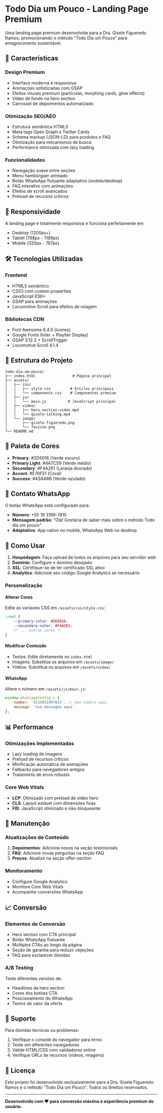 # Todo Dia um Pouco - Landing Page Premium

Uma landing page premium desenvolvida para a Dra. Gisele Figueredo Ramos, promocionando o método "Todo Dia um Pouco" para emagrecimento sustentável.

## 🚀 Características

### Design Premium
- Interface moderna e responsiva
- Animações sofisticadas com GSAP
- Efeitos visuais premium (partículas, morphing cards, glow effects)
- Vídeo de fundo na hero section
- Carrossel de depoimentos automatizado

### Otimização SEO/AEO
- Estrutura semântica HTML5
- Meta tags Open Graph e Twitter Cards
- Schema markup (JSON-LD) para produtos e FAQ
- Otimização para mecanismos de busca
- Performance otimizada com lazy loading

### Funcionalidades
- Navegação suave entre seções
- Menu hambúrguer animado
- Botão WhatsApp flutuante adaptativo (mobile/desktop)
- FAQ interativo com animações
- Efeitos de scroll avançados
- Preload de recursos críticos

## 📱 Responsividade

A landing page é totalmente responsiva e funciona perfeitamente em:
- Desktop (1200px+)
- Tablet (768px - 1199px)
- Mobile (320px - 767px)

## 🛠️ Tecnologias Utilizadas

### Frontend
- HTML5 semântico
- CSS3 com custom properties
- JavaScript ES6+
- GSAP para animações
- Locomotive Scroll para efeitos de rolagem

### Bibliotecas CDN
- Font Awesome 6.4.0 (ícones)
- Google Fonts (Inter + Playfair Display)
- GSAP 3.12.2 + ScrollTrigger
- Locomotive Scroll 4.1.4

## 📁 Estrutura do Projeto

```
todo-dia-um-pouco/
├── index.html                 # Página principal
├── assets/
│   ├── css/
│   │   ├── style.css         # Estilos principais
│   │   └── components.css    # Componentes premium
│   ├── js/
│   │   └── main.js          # JavaScript principal
│   ├── video/
│   │   ├── hero-section-video.mp4
│   │   └── gisele-talking.mp4
│   └── image/
│       ├── gisele-figueredo.png
│       └── favicon.png
└── README.md
```

## 🎨 Paleta de Cores

- **Primary**: #2D5016 (Verde escuro)
- **Primary Light**: #4A7C59 (Verde médio)
- **Secondary**: #F4A261 (Laranja dourado)
- **Accent**: #E76F51 (Coral)
- **Success**: #43AA8B (Verde-azulado)

## 📱 Contato WhatsApp

O botão WhatsApp está configurado para:
- **Número**: +55 19 3199-7815
- **Mensagem padrão**: "Olá! Gostaria de saber mais sobre o método Todo dia um pouco"
- **Adaptativo**: App nativo no mobile, WhatsApp Web no desktop

## 🚀 Como Usar

1. **Hospedagem**: Faça upload de todos os arquivos para seu servidor web
2. **Domínio**: Configure o domínio desejado
3. **SSL**: Certifique-se de ter certificado SSL ativo
4. **Analytics**: Adicione seu código Google Analytics se necessário

### Personalização

#### Alterar Cores
Edite as variáveis CSS em `/assets/css/style.css`:
```css
:root {
    --primary-color: #2D5016;
    --secondary-color: #F4A261;
    /* ... outras cores */
}
```

#### Modificar Conteúdo
- Textos: Edite diretamente no `index.html`
- Imagens: Substitua os arquivos em `/assets/image/`
- Vídeos: Substitua os arquivos em `/assets/video/`

#### WhatsApp
Altere o número em `/assets/js/main.js`:
```javascript
window.whatsappConfig = {
    number: '5519931997815', // Seu número aqui
    message: 'Sua mensagem aqui'
};
```

## 📊 Performance

### Otimizações Implementadas
- Lazy loading de imagens
- Preload de recursos críticos
- Minificação automática de animações
- Fallbacks para navegadores antigos
- Tratamento de erros robusto

### Core Web Vitals
- **LCP**: Otimizado com preload de vídeo hero
- **CLS**: Layout estável com dimensões fixas
- **FID**: JavaScript otimizado e não-bloqueante

## 🔧 Manutenção

### Atualizações de Conteúdo
1. **Depoimentos**: Adicione novos na seção testimonials
2. **FAQ**: Adicione novas perguntas na seção FAQ
3. **Preços**: Atualize na seção offer-section

### Monitoramento
- Configure Google Analytics
- Monitore Core Web Vitals
- Acompanhe conversões WhatsApp

## 📈 Conversão

### Elementos de Conversão
- Hero section com CTA principal
- Botão WhatsApp flutuante
- Múltiplos CTAs ao longo da página
- Seção de garantia para reduzir objeções
- FAQ para esclarecer dúvidas

### A/B Testing
Teste diferentes versões de:
- Headlines da hero section
- Cores dos botões CTA
- Posicionamento do WhatsApp
- Textos de valor da oferta

## 🐛 Suporte

Para dúvidas técnicas ou problemas:
1. Verifique o console do navegador para erros
2. Teste em diferentes navegadores
3. Valide HTML/CSS com validadores online
4. Verifique URLs de recursos (vídeos, imagens)

## 📄 Licença

Este projeto foi desenvolvido exclusivamente para a Dra. Gisele Figueredo Ramos e o método "Todo Dia um Pouco". Todos os direitos reservados.

---

**Desenvolvido com ❤️ para conversão máxima e experiência premium do usuário.** 